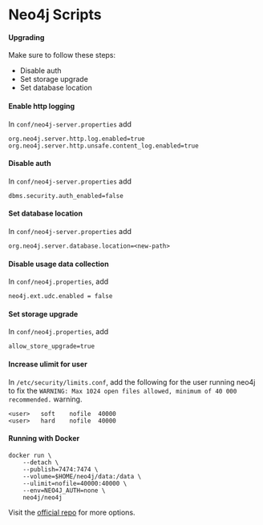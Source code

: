 # Neo4j Scripts

#### Upgrading
Make sure to follow these steps:
* Disable auth
* Set storage upgrade
* Set database location

#### Enable http logging
In `conf/neo4j-server.properties` add
```
org.neo4j.server.http.log.enabled=true
org.neo4j.server.http.unsafe.content_log.enabled=true
```

#### Disable auth
In `conf/neo4j-server.properties` add
```
dbms.security.auth_enabled=false
```

#### Set database location
In `conf/neo4j-server.properties` add
```
org.neo4j.server.database.location=<new-path>
```

#### Disable usage data collection
In `conf/neo4j.properties`, add
```
neo4j.ext.udc.enabled = false
```

#### Set storage upgrade
In `conf/neo4j.properties`, add
```
allow_store_upgrade=true
```

#### Increase ulimit for user

In `/etc/security/limits.conf`, add the following for the user running neo4j to fix the `WARNING: Max 1024 open files allowed, minimum of 40 000 recommended.` warning.
```
<user>   soft    nofile  40000
<user>   hard    nofile  40000
```

#### Running with Docker
```
docker run \
    --detach \
    --publish=7474:7474 \
    --volume=$HOME/neo4j/data:/data \
    --ulimit=nofile=40000:40000 \
    --env=NEO4J_AUTH=none \
    neo4j/neo4j
```
Visit the [official repo](https://hub.docker.com/r/neo4j/neo4j/) for more options.
